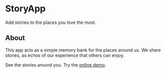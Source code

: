 StoryApp
=======
Add stories to the places you love the most.

About
--------
This app acts as a simple memory bank for the places around us. We share stories, as echos of our experience that others can enjoy.

See the stories around you. Try the [online demo](http://storyplaces.meteor.com/).